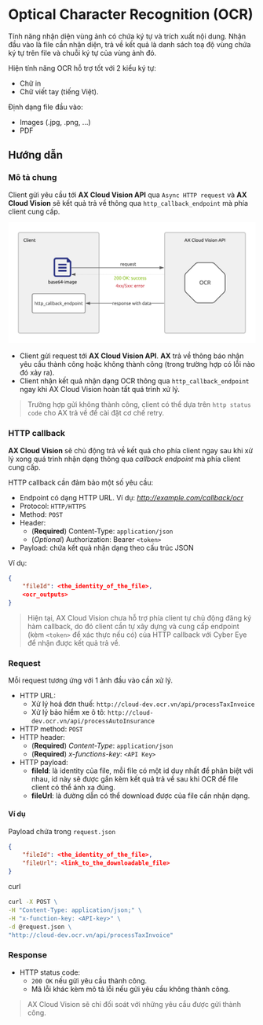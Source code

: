 # Optical Character Recognition (OCR)

Tính năng nhận diện vùng ảnh có chứa ký tự và trích xuất nội dung. Nhận đầu vào là file cần nhận diện, trả về kết quả là danh sách toạ độ vùng chứa ký tự trên file và chuỗi ký tự của vùng ảnh đó.

Hiện tính năng OCR hỗ trợ tốt với 2 kiểu ký tự:

* Chữ in
* Chữ viết tay (tiếng Việt).

Định dạng file đầu vào:

* Images (.jpg, .png, ...)
* PDF

## Hướng dẫn

### Mô tả chung

Client gửi yêu cầu tới **AX Cloud Vision API** qua `Async HTTP request` và **AX Cloud Vision** sẽ kết quả trả về thông qua `http_callback_endpoint` mà phía client cung cấp.

![Mo_hinh_ket_noi](./assets/ocr-fig01.png)

* Client gửi request tới **AX Cloud Vision API**. **AX** trả về thông báo nhận yêu cầu thành công hoặc không thành công (trong trường hợp có lỗi nào đó xảy ra).
* Client nhận kết quả nhận dạng OCR thông qua `http_callback_endpoint` ngay khi AX Cloud Vision hoàn tất quá trình xử lý.

> Trường hợp gửi không thành công, client có thể dựa trên `http status code` cho AX trả về để cài đặt cơ chế retry. 

### HTTP callback

**AX Cloud Vision** sẽ chủ động trả về kết quả cho phía client ngay sau khi xử lý xong quá trình nhận dạng thông qua *callback endpoint* mà phía client cung cấp.

HTTP callback cần đảm bảo một số yêu cầu:

* Endpoint có dạng HTTP URL. Ví dụ: *http://example.com/callback/ocr*
* Protocol: `HTTP/HTTPS`
* Method: `POST`
* Header:
    - (**Required**) Content-Type: `application/json`
    - (*Optional*) Authorization: Bearer `<token>`
* Payload: chứa kết quả nhận dạng theo cấu trúc JSON

Ví dụ:
```json
{
    "fileId": <the_identity_of_the_file>,
    <ocr_outputs>
}
```

> Hiện tại, AX Cloud Vision chưa hỗ trợ phía client tự chủ động đăng ký hàm callback, do đó client cần tự xây dựng và cung cấp endpoint (kèm `<token>` để xác thực nếu có) của HTTP callback với Cyber Eye để nhận được kết quả trả về.

### Request

Mỗi request tương ứng với 1 ảnh đầu vào cần xử lý.

* HTTP URL:
    - Xử lý hoá đơn thuế: `http://cloud-dev.ocr.vn/api/processTaxInvoice`
    - Xử lý bảo hiểm xe ô tô: `http://cloud-dev.ocr.vn/api/processAutoInsurance`
* HTTP method: `POST`
* HTTP header:
    - (**Required**) _Content-Type_: `application/json`
    - (**Required**) _x-functions-key_: `<API Key>`
* HTTP payload:
    - **fileId**: là identity của file, mỗi file có một id duy nhất để phân biệt với nhau, id này sẽ được gắn kèm kết quả trả về sau khi OCR để file client có thể ánh xạ đúng.
    - **fileUrl**: là đường dẫn có thể download được của file cần nhận dạng.

#### Ví dụ

Payload chứa trong `request.json`

```json
{
    "fileId": <the_identity_of_the_file>,
    "fileUrl": <link_to_the_downloadable_file>
}
```

curl
```cmd
curl -X POST \
-H "Content-Type: application/json;" \
-H "x-function-key: <API-key>" \
-d @request.json \
"http://cloud-dev.ocr.vn/api/processTaxInvoice"
```

### Response

* HTTP status code:
    - `200 OK` nếu gửi yêu cầu thành công.
    - Mã lỗi khác kèm mô tả lỗi nếu gửi yêu cầu không thành công.

> AX Cloud Vision sẽ chỉ đối soát với những yêu cầu được gửi thành công. 